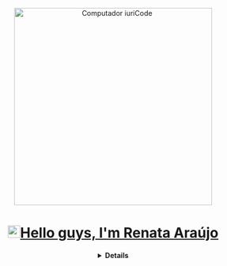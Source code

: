 <p align="center">
<a href="https://github.com/renatak12">
    <img
         align="center"
         src="https://raw.githubusercontent.com/MicaelliMedeiros/micaellimedeiros/master/image/computer-illustration.png" min-width="400px" max-width="400px" width="400px" align="center" alt="Computador iuriCode"
 </a>
</p>
    
<h1 align="center"><img src="https://media.giphy.com/media/hvRJCLFzcasrR4ia7z/giphy.gif" width="25px">Hello guys, I'm Renata Araújo</h1></img>
<h4 align="center">
<details>
 
<h2 align="left">Linguagens e Tecnologias</h2> 
  <p align="center">
   <a href="https://developer.mozilla.org/pt-BR/docs/Web/HTML">
      <img src="https://cdn.jsdelivr.net/gh/devicons/devicon/icons/html5/html5-plain.svg" alt="html5" width="40" height="40"/>
   </a>
   <a href="https://developer.mozilla.org/pt-BR/docs/Web/CSS">
      <img src="https://cdn.jsdelivr.net/gh/devicons/devicon/icons/css3/css3-plain.svg" alt="css3" width="40" height="40"/>
   </a>
   <a href="https://developer.mozilla.org/en-US/docs/Web/JavaScript">
      <img src="https://cdn.jsdelivr.net/gh/devicons/devicon/icons/javascript/javascript-original.svg" alt="javascript" width="40" height="40"/>
   </a>
   <a href="https://www.python.org/">
      <img src="https://www.vectorlogo.zone/logos/python/python-icon.svg" alt="python" width="40" height="40"/>
   </a>
   <a href="https://www.programiz.com/c-programming">
      <img src="https://cdn.jsdelivr.net/gh/devicons/devicon/icons/c/c-original.svg" alt="c" width="40" height="40"/>
   </a>
   <a href="https://www.mysql.com/">
      <img src="https://cdn.jsdelivr.net/gh/devicons/devicon/icons/mysql/mysql-plain.svg" alt="mysql" width="40" height="40"/>
   </a>   
   <a href="https://www.postgresql.org/">
      <img src="https://www.vectorlogo.zone/logos/postgresql/postgresql-icon.svg" alt="postgresql" width="40" height="40"/>
   </a>
    <a href="https://nextjs.org/">
      <img src="https://cdn.jsdelivr.net/gh/devicons/devicon/icons/nextjs/nextjs-line.svg" alt="nextjs" width="40" height="40"/>
   </a>
      <a href="https://www.djangoproject.com/">
      <img src="https://cdn.jsdelivr.net/gh/devicons/devicon/icons/django/django-plain.svg" alt="nextjs" width="40" height="40"/>
   </a>
</p>
  
<h2 align="left">Ferramentas</h2>
  <p align="center">
   <a href="https://code.visualstudio.com/">
      <img src="https://cdn.jsdelivr.net/gh/devicons/devicon/icons/vscode/vscode-original.svg" alt="vscode" width="40" height="40"/>
   </a>
   <a href="https://github.com/">
      <img src="https://cdn.jsdelivr.net/gh/devicons/devicon/icons/github/github-original.svg" alt="github" width="40" height="40"/>
   </a>
   <a href="https://www.docker.com/">
      <img src="https://cdn.jsdelivr.net/gh/devicons/devicon/icons/docker/docker-original.svg" alt="docker" width="40" height="40"/>
   </a>
    <a href="https://www.arduino.cc/">
      <img src="https://cdn.jsdelivr.net/gh/devicons/devicon/icons/arduino/arduino-original.svg" alt="arduino" width="40" height="40"/>
   </a>
   <a href="https://canva.com/">
      <img src="https://cdn.jsdelivr.net/gh/devicons/devicon/icons/canva/canva-original.svg" alt="canva" width="40" height="40"/>
   </a>
    <a href="https://figma.com/">
      <img src="https://cdn.jsdelivr.net/gh/devicons/devicon/icons/figma/figma-original.svg" alt="canva" width="40" height="40"/>
   </a>
  </p>
  
<h2 align="left">Atividade</h2>
<p align="center">
  <a href="https://github.com/renatak12">
    <img
      align="center"
      height="150em"
      src="https://github-readme-stats.vercel.app/api?username=renatak12&show_icons=true&include_all_commits=true&count_private=true&theme=tokyonight"
    />
  </a>
  <a href="https://github.com/renatak12">
    <img
      align="center"
      height="150em"
      src="https://github-readme-stats.vercel.app/api/top-langs/?username=renatak12&show_icons=true&include_all_commits=true&count_private=true&layout=compact&theme=tokyonight"
    />
  </a>
</p>

<p align="center">
  <a href="https://github.com/renatak12">
    <img
      align="center"
      src="https://github-profile-trophy.vercel.app/?username=renatak12&theme=onedark&no-frame=true&row=1&&margin-w=20&no-bg=true"
    />
  </a>
</a>
</p>


<h2 align="left">Contato</h2>

<p align="center">
  <a href="https://instagram.com/renatakaraujo_">
    <img
      align="center"
      src="https://img.shields.io/badge/Instagram-1C1C1C?style=for-the-badge&logo=instagram&logoColor=00FFFF"
    />
  </a>
  <a href="https://github.com/renatak12">
    <img
         align="center"
         src="https://img.shields.io/badge/Gmail-1C1C1C?style=for-the-badge&logo=gmail&logoColor=00FFFF"
  </a>
</p>
<h5 align="center">@renatak12</h5>
</details>
